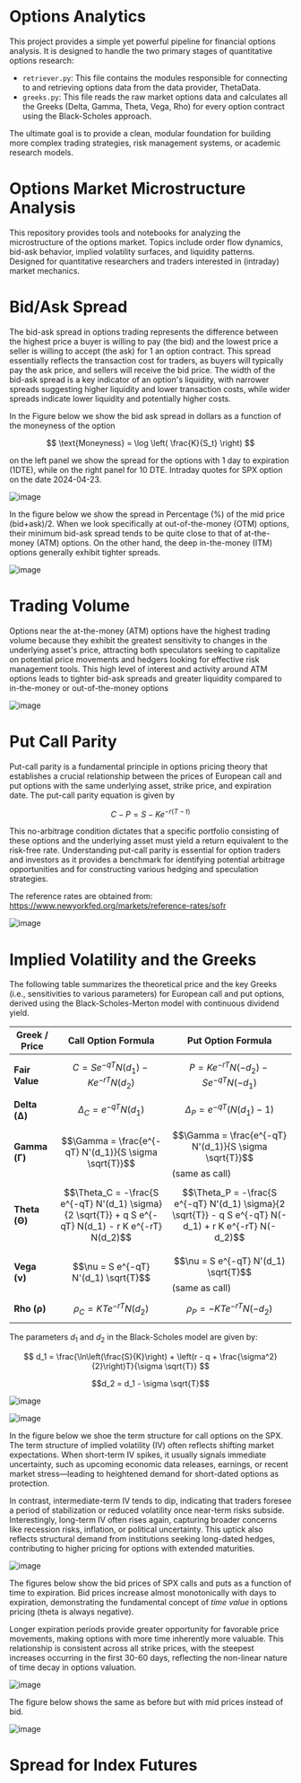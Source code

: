 # Options Analytics

This project provides a simple yet powerful pipeline for financial options analysis. It is designed to handle the two primary stages of quantitative options research:
- `retriever.py`: This file contains the modules responsible for connecting to and retrieving options data from the data provider, ThetaData.
- `greeks.py`: This file reads the raw market options data and calculates all the Greeks (Delta, Gamma, Theta, Vega, Rho) for every option contract using the Black-Scholes approach.

The ultimate goal is to provide a clean, modular foundation for building more complex trading strategies, risk management systems, or academic research models.


# Options Market Microstructure Analysis

This repository provides tools and notebooks for analyzing the microstructure of the options market. Topics include order flow dynamics, bid-ask behavior, implied volatility surfaces, and liquidity patterns. Designed for quantitative researchers and traders interested in (intraday) market mechanics.

# Bid/Ask Spread

The bid-ask spread in options trading represents the difference between the highest price a buyer is willing to pay (the bid) and the lowest price a seller is willing to accept (the ask) for 1  an option contract. This spread essentially reflects the transaction cost for traders, as buyers will typically pay the ask price, and sellers will receive the bid price. The width of the bid-ask spread is a key indicator of an option's liquidity, with narrower spreads suggesting higher liquidity and lower transaction costs, while wider spreads indicate lower liquidity and potentially higher costs. 

In the Figure below we show the bid ask spread in dollars as a function of the moneyness of the option

$$ \text{Moneyness} = \log \left( \frac{K}{S_t} \right) $$ 

on the left panel we show the spread for the options with 1 day to expiration (1DTE), while on the right panel for 10 DTE. Intraday quotes for SPX option on the date 2024-04-23.

![image](https://github.com/user-attachments/assets/84c4a485-aa16-4fee-93db-ccd09fc25e57)


In the figure below we show the spread in Percentage (%) of the mid price (bid+ask)/2.  When we look specifically at out-of-the-money (OTM) options, their minimum bid-ask spread tends to be quite close to that of at-the-money (ATM) options. On the other hand, the deep in-the-money (ITM) options generally exhibit tighter spreads.

![image](https://github.com/user-attachments/assets/88dfc7cc-e8fa-4419-b657-935988c2393e)


# Trading Volume

Options near the at-the-money (ATM) options have the highest trading volume because they exhibit the greatest sensitivity to changes in the underlying asset's price, attracting both speculators seeking to capitalize on potential price movements and hedgers looking for effective risk management tools. This high level of interest and activity around ATM options leads to tighter bid-ask spreads and greater liquidity compared to in-the-money or out-of-the-money options

![image](https://github.com/user-attachments/assets/179347c1-726c-499e-a268-0731b3f7bdc2)


# Put Call Parity

Put-call parity is a fundamental principle in options pricing theory that establishes a crucial relationship between the prices of European call and put options with the same underlying asset, strike price, and expiration  date. The put-call parity equation is given by

$$ C - P = S - K e^{-r(T-t)}$$

This no-arbitrage condition dictates that a specific portfolio consisting of these options and the underlying asset must yield a return equivalent to the risk-free rate. Understanding put-call parity is essential for option traders and investors as it provides a benchmark for identifying potential arbitrage opportunities and for constructing various hedging and speculation strategies.

The reference rates are obtained from:
https://www.newyorkfed.org/markets/reference-rates/sofr

![image](https://github.com/user-attachments/assets/4b5081b9-8029-4f20-9fc9-2839a8501a3d)


# Implied Volatility and the Greeks

The following table summarizes the theoretical price and the key Greeks (i.e., sensitivities to various parameters) for European call and put options, derived using the Black-Scholes-Merton model with continuous dividend yield.

| Greek / Price | Call Option Formula                                                                                 | Put Option Formula                                                                                  |
|---------------|------------------------------------------------------------------------------------------------------|------------------------------------------------------------------------------------------------------|
| **Fair Value**| $$C = S e^{-qT} N(d_1) - K e^{-rT} N(d_2)$$                                                           | $$P = K e^{-rT} N(-d_2) - S e^{-qT} N(-d_1)$$                                                         |
| **Delta (Δ)** | $$\Delta_C = e^{-qT} N(d_1)$$                                                                         | $$\Delta_P = e^{-qT} (N(d_1) - 1)$$                                                                   |
| **Gamma (Γ)** | $$\Gamma = \frac{e^{-qT} N'(d_1)}{S \sigma \sqrt{T}}$$                                                | $$\Gamma = \frac{e^{-qT} N'(d_1)}{S \sigma \sqrt{T}}$$ (same as call)                               |
| **Theta (Θ)** | $$\Theta_C = -\frac{S e^{-qT} N'(d_1) \sigma}{2 \sqrt{T}} + q S e^{-qT} N(d_1) - r K e^{-rT} N(d_2)$$ | $$\Theta_P = -\frac{S e^{-qT} N'(d_1) \sigma}{2 \sqrt{T}} - q S e^{-qT} N(-d_1) + r K e^{-rT} N(-d_2)$$ |
| **Vega (ν)**  | $$\nu = S e^{-qT} N'(d_1) \sqrt{T}$$                                                                  | $$\nu = S e^{-qT} N'(d_1) \sqrt{T}$$ (same as call)                                                 |
| **Rho (ρ)**   | $$\rho_C = K T e^{-rT} N(d_2)$$                                                                       | $$\rho_P = -K T e^{-rT} N(-d_2)$$                                                                    |

The parameters $d_1$ and $d_2$ in the Black-Scholes model are given by:

$$ d_1 = \frac{\ln\left(\frac{S}{K}\right) + \left(r - q + \frac{\sigma^2}{2}\right)T}{\sigma \sqrt{T}} $$

$$d_2 = d_1 - \sigma \sqrt{T}$$


![image](https://github.com/user-attachments/assets/54bd1ba2-d214-43b3-8996-adf44990855d)

![image](https://github.com/user-attachments/assets/07ecff2b-730e-416f-a1f3-76e260174ac6)


In the figure below we shoe the term structure for call options on the SPX. The term structure of implied volatility (IV) often reflects shifting market expectations. When short-term IV spikes, it usually signals immediate uncertainty, such as upcoming economic data releases, earnings, or recent market stress—leading to heightened demand for short-dated options as protection. 

In contrast, intermediate-term IV tends to dip, indicating that traders foresee a period of stabilization or reduced volatility once near-term risks subside. Interestingly, long-term IV often rises again, capturing broader concerns like recession risks, inflation, or political uncertainty. This uptick also reflects structural demand from institutions seeking long-dated hedges, contributing to higher pricing for options with extended maturities.


![image](https://github.com/user-attachments/assets/71727c98-afda-4007-801c-01cd32b013e7)

The figures below show the bid prices of SPX calls and puts as a function of time to expiration. Bid prices increase almost monotonically with days to expiration, demonstrating the fundamental concept of *time value* in options pricing (theta is always negative). 

Longer expiration periods provide greater opportunity for favorable price movements, making options with more time inherently more valuable. This relationship is consistent across all strike prices, with the steepest increases occurring in the first 30-60 days, reflecting the non-linear nature of time decay in options valuation.

![image](https://github.com/user-attachments/assets/80037d55-a58c-4c99-a6d0-2a9ea19508fa)

The figure below shows the same as before but with mid prices instead of bid.

![image](https://github.com/user-attachments/assets/d8543cbc-43d9-46a8-aec3-9fec0f85e3f1)








# Spread for Index Futures








